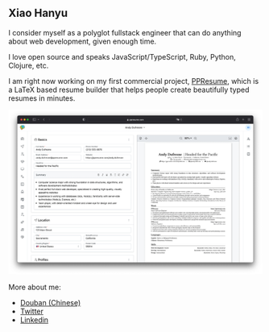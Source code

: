 ## Xiao Hanyu

I consider myself as a polyglot fullstack engineer that can do anything about
web development, given enough time.

I love open source and speaks JavaScript/TypeScript, Ruby, Python, Clojure, etc.

I am right now working on my first commercial project,
[PPResume](https://ppresume.com/?utm_source=Github&utm_medium=xiaohanyu/xiaohanyu),
which is a LaTeX based resume builder that helps people create beautifully typed
resumes in minutes.

![PPResume Resume Form and Preview](./static/images/ppresume-launch.png)

More about me:

- [Douban (Chinese)](https://www.douban.com/people/xiaohanyu/)
- [Twitter](https://twitter.com/xiaohanyu1988)
- [Linkedin](https://www.linkedin.com/in/xiaohanyu1988)
